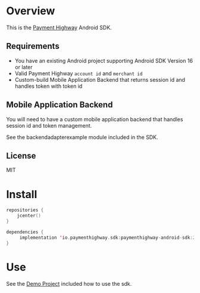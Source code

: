 # Overview

This is the [Payment Highway](https://www.paymenthighway.io) Android SDK.

## Requirements

* You have an existing Android project supporting Android SDK Version 16 or later
* Valid Payment Highway `account id` and `merchant id`
* Custom-build Mobile Application Backend that returns session id and handles token with token id

## Mobile Application Backend

You will need to have a custom mobile application backend that handles session id and token management.

See the backendadapterexample module included in the SDK.

## License
MIT

# Install

```kotlin
repositories {
    jcenter()
}

dependencies {
     implementation 'io.paymenthighway.sdk:paymenthighway-android-sdk:2.0.0'
}
```

# Use

See the [Demo Project](https://github.com/PaymentHighway/paymenthighway-android-sdk/tree/master/demo) included how to use the sdk.

